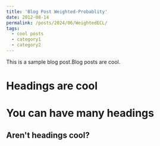 ```yaml
---
title: 'Blog Post Weighted-Probablity'
date: 2012-08-14
permalink: /posts/2024/06/WeightedECL/
tags:
  - cool posts
  - category1
  - category2
---
```


This is a sample blog post.Blog posts are cool.

Headings are cool
======

You can have many headings
======

Aren't headings cool?
------
